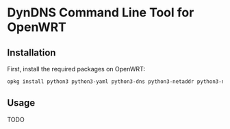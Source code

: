 # DynDNS Command Line Tool for OpenWRT

## Installation
First, install the required packages on OpenWRT:

```bash
opkg install python3 python3-yaml python3-dns python3-netaddr python3-netifaces
```

## Usage
TODO
